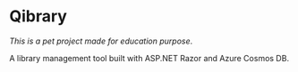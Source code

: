 # Qibrary

*This is a pet project made for education purpose*.

A library management tool built with ASP.NET Razor and Azure Cosmos DB.
